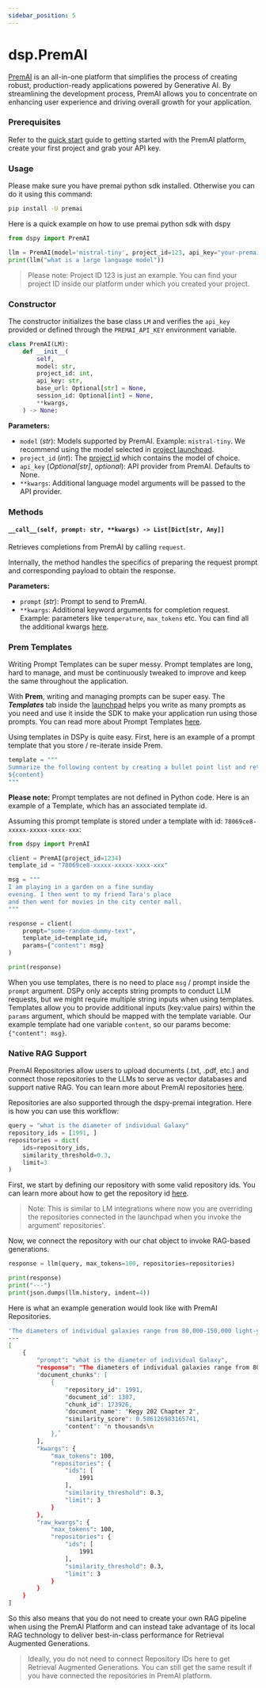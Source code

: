 ```yaml
---
sidebar_position: 5
---
```


# dsp.PremAI

[PremAI](https://app.premai.io) is an all-in-one platform that simplifies the process of creating robust, production-ready applications powered by Generative AI. By streamlining the development process, PremAI allows you to concentrate on enhancing user experience and driving overall growth for your application.

### Prerequisites

Refer to the [quick start](https://docs.premai.io/introduction) guide to getting started with the PremAI platform, create your first project and grab your API key.

### Usage

Please make sure you have premai python sdk installed. Otherwise you can do it using this command:

```bash
pip install -U premai
```

Here is a quick example on how to use premai python sdk with dspy

```python
from dspy import PremAI

llm = PremAI(model='mistral-tiny', project_id=123, api_key="your-premai-api-key")
print(llm("what is a large language model"))
```

> Please note: Project ID 123 is just an example. You can find your project ID inside our platform under which you created your project.

### Constructor

The constructor initializes the base class `LM` and verifies the `api_key` provided or defined through the `PREMAI_API_KEY` environment variable.

```python
class PremAI(LM):
    def __init__(
        self,
        model: str,
        project_id: int,
        api_key: str,
        base_url: Optional[str] = None,
        session_id: Optional[int] = None,
        **kwargs,
    ) -> None:
```

**Parameters:**

- `model` (_str_): Models supported by PremAI. Example: `mistral-tiny`. We recommend using the model selected in [project launchpad](https://docs.premai.io/get-started/launchpad).
- `project_id` (_int_): The [project id](https://docs.premai.io/get-started/projects) which contains the model of choice.
- `api_key` (_Optional[str]_, _optional_): API provider from PremAI. Defaults to None.
- `**kwargs`: Additional language model arguments will be passed to the API provider.

### Methods

#### `__call__(self, prompt: str, **kwargs) -> List[Dict[str, Any]]`

Retrieves completions from PremAI by calling `request`.

Internally, the method handles the specifics of preparing the request prompt and corresponding payload to obtain the response.

**Parameters:**

- `prompt` (_str_): Prompt to send to PremAI.
- `**kwargs`: Additional keyword arguments for completion request. Example: parameters like `temperature`, `max_tokens` etc. You can find all the additional kwargs [here](https://docs.premai.io/get-started/sdk#optional-parameters).

### Prem Templates

Writing Prompt Templates can be super messy. Prompt templates are long, hard to manage, and must be continuously tweaked to improve and keep the same throughout the application.

With **Prem**, writing and managing prompts can be super easy. The **_Templates_** tab inside the [launchpad](https://docs.premai.io/get-started/launchpad) helps you write as many prompts as you need and use it inside the SDK to make your application run using those prompts. You can read more about Prompt Templates [here](https://docs.premai.io/get-started/prem-templates).

Using templates in DSPy is quite easy. First, here is an example of a prompt template that you store / re-iterate inside Prem.

```python
template = """
Summarize the following content by creating a bullet point list and return it in json
${content}
"""
```

**Please note:** Prompt templates are not defined in Python code. Here is an example of a Template, which has an associated template id.

Assuming this prompt template is stored under a template with id: `78069ce8-xxxxx-xxxxx-xxxx-xxx`:

```python
from dspy import PremAI

client = PremAI(project_id=1234)
template_id = "78069ce8-xxxxx-xxxxx-xxxx-xxx"

msg = """
I am playing in a garden on a fine sunday
evening. I then went to my friend Tara's place
and then went for movies in the city center mall.
"""

response = client(
    prompt="some-random-dummy-text",
    template_id=template_id,
    params={"content": msg}
)

print(response)
```

When you use templates, there is no need to place `msg` / prompt inside the `prompt` argument. DSPy only accepts string prompts to conduct LLM requests, but we might require multiple string inputs when using templates. Templates allow you to provide additional inputs (key:value pairs) within the `params` argument, which should be mapped with the template variable. Our example template had one variable `content`, so our params become: `{"content": msg}`.

### Native RAG Support

PremAI Repositories allow users to upload documents (.txt, .pdf, etc.) and connect those repositories to the LLMs to serve as vector databases and support native RAG. You can learn more about PremAI repositories [here](https://docs.premai.io/get-started/repositories).

Repositories are also supported through the dspy-premai integration. Here is how you can use this workflow:

```python
query = "what is the diameter of individual Galaxy"
repository_ids = [1991, ]
repositories = dict(
    ids=repository_ids,
    similarity_threshold=0.3,
    limit=3
)
```

First, we start by defining our repository with some valid repository ids. You can learn more about how to get the repository id [here](https://docs.premai.io/get-started/repositories).

> Note: This is similar to LM integrations where now you are overriding the repositories connected in the launchpad when you invoke the argument' repositories'.

Now, we connect the repository with our chat object to invoke RAG-based generations.

```python
response = llm(query, max_tokens=100, repositories=repositories)

print(response)
print("---")
print(json.dumps(llm.history, indent=4))
```

Here is what an example generation would look like with PremAI Repositories.

```bash
'The diameters of individual galaxies range from 80,000-150,000 light-years.'
---
[
    {
        "prompt": "what is the diameter of individual Galaxy",
        "response": "The diameters of individual galaxies range from 80,000-150,000 light-years.",
        "document_chunks": [
            {
                "repository_id": 1991,
                "document_id": 1307,
                "chunk_id": 173926,
                "document_name": "Kegy 202 Chapter 2",
                "similarity_score": 0.586126983165741,
                "content": "n thousands\n                                                                                                                                               of           light-years. The diameters of individual\n                                                                                                                                               galaxies range from 80,000-150,000 light\n                                                                                                                       "
            },`
        ],
        "kwargs": {
            "max_tokens": 100,
            "repositories": {
                "ids": [
                    1991
                ],
                "similarity_threshold": 0.3,
                "limit": 3
            }
        },
        "raw_kwargs": {
            "max_tokens": 100,
            "repositories": {
                "ids": [
                    1991
                ],
                "similarity_threshold": 0.3,
                "limit": 3
            }
        }
    }
]
```

So this also means that you do not need to create your own RAG pipeline when using the PremAI Platform and can instead take advantage of its local RAG technology to deliver best-in-class performance for Retrieval Augmented Generations.

> Ideally, you do not need to connect Repository IDs here to get Retrieval Augmented Generations. You can still get the same result if you have connected the repositories in PremAI platform.
